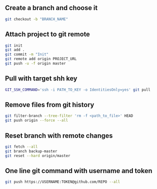 ## Create a branch and choose it
```bash
git checkout -b "BRANCH_NAME"
```

## Attach project to git remote
```bash
git init
git add .
git commit -m "Init"
git remote add origin PROJECT_URL
git push -u -f origin master
```

## Pull with target shh key
```bash
GIT_SSH_COMMAND='ssh -i PATH_TO_KEY -o IdentitiesOnly=yes' git pull
```

## Remove files from git history
```bash
git filter-branch --tree-filter 'rm -f <path_to_file>' HEAD
git push origin --force --all
```

## Reset branch with remote changes
```bash
git fetch --all
git branch backup-master
git reset --hard origin/master
```

## One line git command with username and token
```bash
git push https://USERNAME:TOKEN@github.com/REPO --all
```
